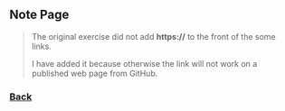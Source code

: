 ## Note Page

> The original exercise did not add **https://** to the front of the some links. 
>
>I have added it because otherwise the link will not work on a published web page from GitHub.

### [Back](/index.md)